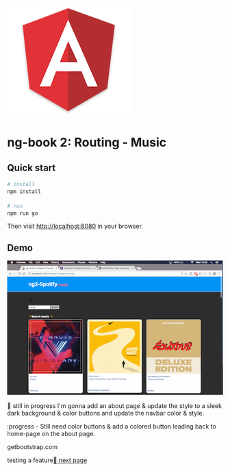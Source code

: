![angular2](public/ang.png)

# ng-book 2: Routing - Music

## Quick start

```bash
# install
npm install

# run
npm run go
```

Then visit [http://localhost:8080](http://localhost:8080) in your browser.


## Demo
![pic](public/demo.png)


:construction: still in progress
I'm gonna add an about page & update the style to a
sleek dark background & color buttons
and update the navbar color & style.

:progress -
Still need color buttons & add a colored button
leading back to home-page on the about page.

getbootstrap.com

testing a feature[:radio_button: next page](http://www.bing.com)
